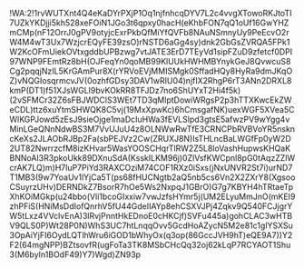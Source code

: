 !WA:2!1rvWUTXnt4Q4eKaDYrPXjP1Oq1njfnhcqDYV7L2c4vvgXTowoRKJtoTI7UZkYKDjji5kh528xeFOiN1JGo3t6qpxy0hacH(eKhbFON7qQ1oUf16GwYHZmCMp(nF12OrrJ0gPV9otyjcExrPkbQfMiYfQVFb8NAuNSmnyUy9PeEcvO2rW4M4wT3Ux7WzjcrEQyFE39zsO)rNSTD6aGg4sy)dnk2GbGsZVRQA5FPk1W2KcOFmUiekOVtxgddbUPBzwg7vtJATE3ErD7TEyVd1sipFZuD9zfetcf0DPI97WNP9FEmtRz8bH(OJFeqYn0qoMB99KlUUkHWHMBYnykGeJ8QvwcuS8Cg2pqqjNzIL5KrGAmPur8X(rYRVoEVjMMISMgk0SffadHQy8HyRa9dmJKqOZ)vNQGIosqrmcvJV(0ozhfGDsy3DAV1wRIU04)njfIX2RhgP6rT3ANn2DRXL8kmP(DT1)f51XJsWGLI9bvKOkRR8TFJDz7no6ShUYxT2Hi4f5k)(2vSFMCr32Z6sFBJWDClS3WEt7TD3qMlptDowiWRgsP2p3hTTXKwcEkZWeCDL)ttz6xuYtmSHWQK8C5vj(19MxXpwKc)6hCmsgafNK)uexWGF5XVea5CWlKGPJowd5zEsJ9sieOjge1maDcIuHWa3fEVLSlpd3gtsE5afwzPV9wYgg4vMinLGeQNnNdwBS3M7VvUJuU4z8OLNWwRwTfE3CRNCPbRVBVoYR5nskncKeXs2JLAObRJBp2Fa(sbPEJVz2Cw(ZRUXJ8N)IsTHLncBaLWGfFp0yW2D2UT82NwrrzcfM8izKHvar5WasYOOSCHqrTlRW2Z5L8loVashHupwsKHQaKBNNoAI3R3pkoUkk89DXnuSdA(KsskILKM96j)0ZlVsfKWCpnl8pG0tAqzZZlWcrAK7LQ)m)H7luP7PiYd3RAXCOziM74COF1RXz0iSxs(jNxUNVR2St7i)urND7T1MB3(9w7YoaUv1lYjCa5T(ps68fHUCNgtb2aQ5nb5cs6Vn2X2ZXrY8(XgsooCSuyrzUHv)DERNDkZ7BsorR7hOe5Ws2NxpqJ1GBrO)G7g7KBYH4hTRtaeTpXhKOiMGkp(u24bbo(Vli1bcoGIxxiw7vwJzfsHYmr5j(UM2ELyuMmJnO(mKEI9zhPFiS(HNiMsDdIofQnrhV5fU44GdeIIAYp8ehCSXVJPj4Zqkv9Q540FCJjgrYW5tLxz4VVclvEnA)3lRvjPnntHkEDnoE0cHKCjf)SVFu445a)gohCLAC3wHTBV9QLS0P)Wt28P0N)WhS3UC7htLnqqOvv5GcdHoAZycN5M2e81c1gIYSXSu3OpAiYjFI6OydLQTlhWru6iGOD1bWhyOx(q3op(86GccJVH9hT)eQE9A7))Y2F2(64mgNPP)BZtsovfR(ugFoTa3TK8MSbCHcQq32oj62kLqP7RCYAOT1Shu3(M6byIn1BOdF49)Y7)Wgd)ZN93p